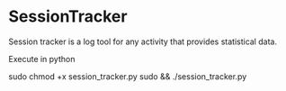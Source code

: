 # SessionTracker
Session tracker is a log tool for any activity that provides statistical data.

Execute in python

sudo chmod +x session_tracker.py
sudo && ./session_tracker.py
